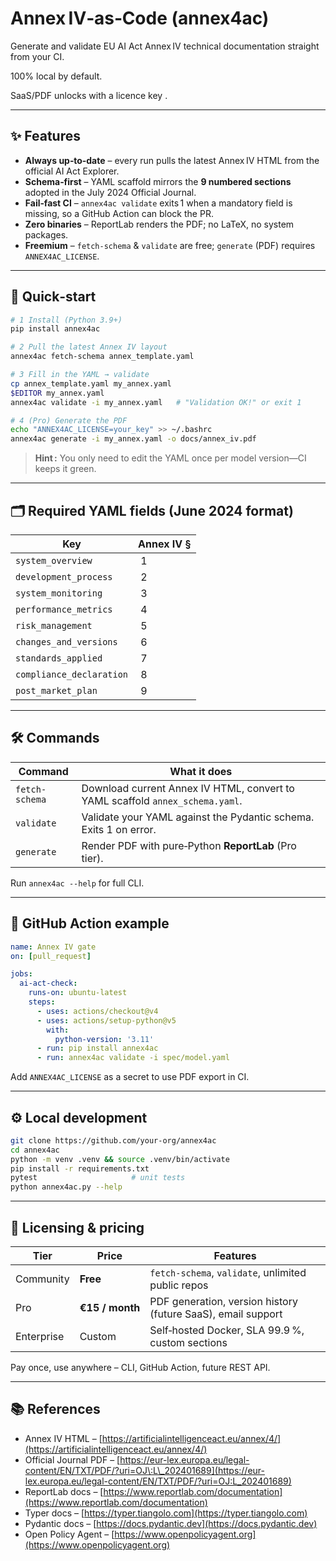# Annex IV‑as‑Code (annex4ac)

Generate and validate EU AI Act Annex IV technical documentation straight from your CI. 

100% local by default.

SaaS/PDF unlocks with a licence key .

---

## ✨ Features

* **Always up‑to‑date** – every run pulls the latest Annex IV HTML from the official AI Act Explorer.
* **Schema‑first** – YAML scaffold mirrors the **9 numbered sections** adopted in the July 2024 Official Journal.
* **Fail‑fast CI** – `annex4ac validate` exits 1 when a mandatory field is missing, so a GitHub Action can block the PR.
* **Zero binaries** – ReportLab renders the PDF; no LaTeX, no system packages.
* **Freemium** – `fetch-schema` & `validate` are free; `generate` (PDF) requires `ANNEX4AC_LICENSE`.

---

## 🚀 Quick‑start

```bash
# 1 Install (Python 3.9+)
pip install annex4ac

# 2 Pull the latest Annex IV layout
annex4ac fetch-schema annex_template.yaml

# 3 Fill in the YAML → validate
cp annex_template.yaml my_annex.yaml
$EDITOR my_annex.yaml
annex4ac validate -i my_annex.yaml   # "Validation OK!" or exit 1

# 4 (Pro) Generate the PDF
echo "ANNEX4AC_LICENSE=your_key" >> ~/.bashrc
annex4ac generate -i my_annex.yaml -o docs/annex_iv.pdf
```

> **Hint :** You only need to edit the YAML once per model version—CI keeps it green.

---

## 🗂 Required YAML fields (June 2024 format)

| Key                      | Annex IV § |
| ------------------------ | ---------- |
| `system_overview`        |  1         |
| `development_process`    |  2         |
| `system_monitoring`      |  3         |
| `performance_metrics`    |  4         |
| `risk_management`        |  5         |
| `changes_and_versions`   |  6         |
| `standards_applied`      |  7         |
| `compliance_declaration` |  8         |
| `post_market_plan`       |  9         |

---

## 🛠 Commands

| Command        | What it does                                                                  |
| -------------- | ----------------------------------------------------------------------------- |
| `fetch-schema` | Download current Annex IV HTML, convert to YAML scaffold `annex_schema.yaml`. |
| `validate`     | Validate your YAML against the Pydantic schema. Exits 1 on error.             |
| `generate`     | Render PDF with pure‑Python **ReportLab** (Pro tier).                         |

Run `annex4ac --help` for full CLI.

---

## 🐙 GitHub Action example

```yaml
name: Annex IV gate
on: [pull_request]

jobs:
  ai-act-check:
    runs-on: ubuntu-latest
    steps:
      - uses: actions/checkout@v4
      - uses: actions/setup-python@v5
        with:
          python-version: '3.11'
      - run: pip install annex4ac
      - run: annex4ac validate -i spec/model.yaml
```

Add `ANNEX4AC_LICENSE` as a secret to use PDF export in CI.

---

## ⚙️ Local development

```bash
git clone https://github.com/your‑org/annex4ac
cd annex4ac
python -m venv .venv && source .venv/bin/activate
pip install -r requirements.txt
pytest                     # unit tests
python annex4ac.py --help
```

---

## 🔑 Licensing & pricing

| Tier       | Price           | Features                                                     |
| ---------- | --------------- | ------------------------------------------------------------ |
| Community  | **Free**        | `fetch-schema`, `validate`, unlimited public repos           |
| Pro        | **€15 / month** | PDF generation, version history (future SaaS), email support |
| Enterprise | Custom          | Self‑hosted Docker, SLA 99.9 %, custom sections              |

Pay once, use anywhere – CLI, GitHub Action, future REST API.

---

## 📚 References

* Annex IV HTML – [https://artificialintelligenceact.eu/annex/4/](https://artificialintelligenceact.eu/annex/4/)
* Official Journal PDF – [https://eur-lex.europa.eu/legal-content/EN/TXT/PDF/?uri=OJ\:L\_202401689](https://eur-lex.europa.eu/legal-content/EN/TXT/PDF/?uri=OJ:L_202401689)
* ReportLab docs – [https://www.reportlab.com/documentation](https://www.reportlab.com/documentation)
* Typer docs – [https://typer.tiangolo.com](https://typer.tiangolo.com)
* Pydantic docs – [https://docs.pydantic.dev](https://docs.pydantic.dev)
* Open Policy Agent – [https://www.openpolicyagent.org](https://www.openpolicyagent.org)
